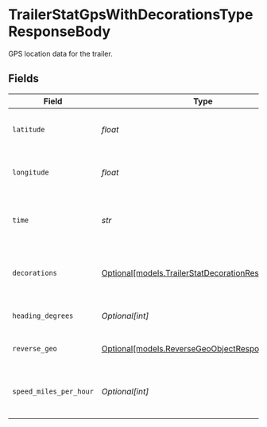 # TrailerStatGpsWithDecorationsTypeResponseBody

GPS location data for the trailer.


## Fields

| Field                                                                                                | Type                                                                                                 | Required                                                                                             | Description                                                                                          | Example                                                                                              |
| ---------------------------------------------------------------------------------------------------- | ---------------------------------------------------------------------------------------------------- | ---------------------------------------------------------------------------------------------------- | ---------------------------------------------------------------------------------------------------- | ---------------------------------------------------------------------------------------------------- |
| `latitude`                                                                                           | *float*                                                                                              | :heavy_check_mark:                                                                                   | GPS latitude represented in degrees.                                                                 | 0.14973496163559114                                                                                  |
| `longitude`                                                                                          | *float*                                                                                              | :heavy_check_mark:                                                                                   | GPS longitude represented in degrees.                                                                | 0.09035777949770978                                                                                  |
| `time`                                                                                               | *str*                                                                                                | :heavy_check_mark:                                                                                   | UTC timestamp in RFC 3339 format.                                                                    | 2020-01-27T07:06:25Z                                                                                 |
| `decorations`                                                                                        | [Optional[models.TrailerStatDecorationResponseBody]](../models/trailerstatdecorationresponsebody.md) | :heavy_minus_sign:                                                                                   | Decorated values for the primary trailer stat datapoints.                                            |                                                                                                      |
| `heading_degrees`                                                                                    | *Optional[int]*                                                                                      | :heavy_minus_sign:                                                                                   | Heading of the trailer in degrees.                                                                   | 7952863434806629000                                                                                  |
| `reverse_geo`                                                                                        | [Optional[models.ReverseGeoObjectResponseBody]](../models/reversegeoobjectresponsebody.md)           | :heavy_minus_sign:                                                                                   | Reverse geocoded information                                                                         |                                                                                                      |
| `speed_miles_per_hour`                                                                               | *Optional[int]*                                                                                      | :heavy_minus_sign:                                                                                   | GPS speed of the trailer in miles per hour.                                                          | 7073647433567555000                                                                                  |